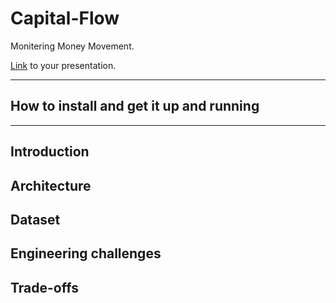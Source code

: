 # Capital-Flow

Monitering Money Movement.

[Link](#) to your presentation.

<hr/>

## How to install and get it up and running


<hr/>

## Introduction

## Architecture

## Dataset

## Engineering challenges

## Trade-offs
